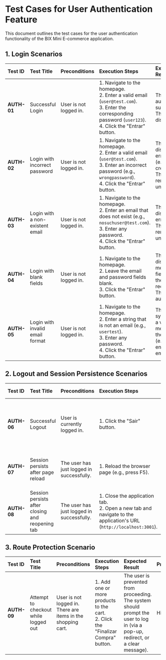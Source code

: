 # Test Cases for User Authentication Feature

This document outlines the test cases for the user authentication functionality of the BIX Mini E-commerce application.

## 1. Login Scenarios

| Test ID     | Test Title                      | Preconditions          | Execution Steps                                                                                                         | Expected Result                                                                                                    | Priority |
| :---------- | :------------------------------ | :--------------------- | :---------------------------------------------------------------------------------------------------------------------- | :----------------------------------------------------------------------------------------------------------------- | :------- |
| **AUTH-01** | Successful Login                | User is not logged in. | 1. Navigate to the homepage.<br>2. Enter a valid email (`user@test.com`).<br>3. Enter the corresponding password (`user123`).<br>4. Click the "Entrar" button. | The user is authenticated successfully.<br>The login form disappears.                                              | High     |
| **AUTH-02** | Login with incorrect password   | User is not logged in. | 1. Navigate to the homepage.<br>2. Enter a valid email (`user@test.com`).<br>3. Enter an incorrect password (e.g., `wrongpassword`).<br>4. Click the "Entrar" button. | The system displays a clear error message (e.g., "Invalid credentials").<br>The user remains unauthenticated.      | High     |
| **AUTH-03** | Login with a non-existent email | User is not logged in. | 1. Navigate to the homepage.<br>2. Enter an email that does not exist (e.g., `nosuchuser@test.com`).<br>3. Enter any password.<br>4. Click the "Entrar" button. | The system displays a clear error message.<br>The user remains unauthenticated.                                    | Medium   |
| **AUTH-04** | Login with blank fields         | User is not logged in. | 1. Navigate to the homepage.<br>2. Leave the email and password fields blank.<br>3. Click the "Entrar" button.  | The system displays an error message or the fields indicate they are required.<br>The user is not authenticated.    | Medium   |
| **AUTH-05** | Login with invalid email format | User is not logged in. | 1. Navigate to the homepage.<br>2. Enter a string that is not an email (e.g., `usertest`).<br>3. Enter any password.<br>4. Click the "Entrar" button.      | The browser or system displays a validation message about the email format (e.g., "Please enter a valid email address"). | Low      |

## 2. Logout and Session Persistence Scenarios

| Test ID     | Test Title                                  | Preconditions                         | Execution Steps                                                                                                | Expected Result                                                   | Priority |
| :---------- | :------------------------------------------ | :------------------------------------ | :------------------------------------------------------------------------------------------------------------- | :---------------------------------------------------------------- | :------- |
| **AUTH-06** | Successful Logout                           | User is currently logged in.          | 1. Click the "Sair" button.                                                                                    | The user session is terminated.<br>The login form reappears on the screen. | High     |
| **AUTH-07** | Session persists after page reload          | The user has just logged in successfully. | 1. Reload the browser page (e.g., press F5).                                                                   | The user remains logged in.<br>The login form is not visible.     | High     |
| **AUTH-08** | Session persists after closing and reopening tab | The user has just logged in successfully. | 1. Close the application tab.<br>2. Open a new tab and navigate to the application's URL (`http://localhost:3001`). | The user remains logged in.<br>The login form is not visible.     | High     |

## 3. Route Protection Scenario

| Test ID     | Test Title                           | Preconditions                                            | Execution Steps                                                                      | Expected Result                                                                                                            | Priority |
| :---------- | :----------------------------------- | :------------------------------------------------------- | :----------------------------------------------------------------------------------- | :------------------------------------------------------------------------------------------------------------------------- | :------- |
| **AUTH-09** | Attempt to checkout while logged out | User is not logged in.<br>There are items in the shopping cart. | 1. Add one or more products to the cart.<br>2. Click the "Finalizar Compra" button. | The user is prevented from proceeding.<br>The system should prompt the user to log in (via a pop-up, redirect, or a clear message). | High     |